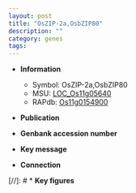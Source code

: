 ```yaml
---
layout: post
title: "OsZIP-2a,OsbZIP80"
description: ""
category: genes
tags: 
---
```


* **Information**  
    + Symbol: OsZIP-2a,OsbZIP80  
    + MSU: [LOC_Os11g05640](http://rice.uga.edu/cgi-bin/ORF_infopage.cgi?orf=LOC_Os11g05640)  
    + RAPdb: [Os11g0154900](http://rapdb.dna.affrc.go.jp/viewer/gbrowse_details/irgsp1?name=Os11g0154900)  

* **Publication**  

* **Genbank accession number**  

* **Key message**  

* **Connection**  

[//]: # * **Key figures**  


